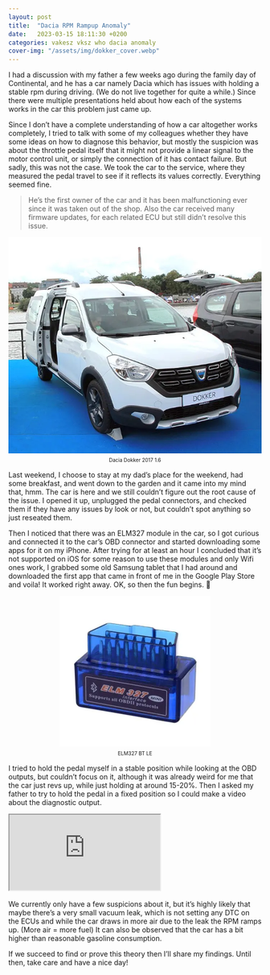 ```yaml
---
layout: post
title:  "Dacia RPM Rampup Anomaly"
date:   2023-03-15 18:11:30 +0200
categories: vakesz vksz who dacia anomaly
cover-img: "/assets/img/dokker_cover.webp"
---
```


I had a discussion with my father a few weeks ago during the family day of Continental, and he has a car namely Dacia which has issues with holding a stable rpm during driving. (We do not live together for quite a while.) Since there were multiple presentations held about how each of the systems works in the car this problem just came up.

Since I don’t have a complete understanding of how a car altogether works completely, I tried to talk with some of my colleagues whether they have some ideas on how to diagnose this behavior, but mostly the suspicion was about the throttle pedal itself that it might not provide a linear signal to the motor control unit, or simply the connection of it has contact failure. But sadly, this was not the case. We took the car to the service, where they measured the pedal travel to see if it reflects its values correctly. Everything seemed fine.

> He’s the first owner of the car and it has been malfunctioning ever since it was taken out of the shop. Also the car received many firmware updates, for each related ECU but still didn’t resolve this issue.

<p align="center">
<img src="/assets/img/Prague_2017_Dacia_Dokker_1.webp"><br>
<font size="1px">Dacia Dokker 2017 1.6</font>
</p>

Last weekend, I choose to stay at my dad’s place for the weekend, had some breakfast, and went down to the garden and it came into my mind that, hmm. The car is here and we still couldn’t figure out the root cause of the issue. I opened it up, unplugged the pedal connectors, and checked them if they have any issues by look or not, but couldn’t spot anything so just reseated them.

Then I noticed that there was an ELM327 module in the car, so I got curious and connected it to the car’s OBD connector and started downloading some apps for it on my iPhone. After trying for at least an hour I concluded that it’s not supported on iOS for some reason to use these modules and only Wifi ones work, I grabbed some old Samsung tablet that I had around and downloaded the first app that came in front of me in the Google Play Store and voila! It worked right away. OK, so then the fun begins. 🙂

<p align="center">
<img src="/assets/img/elm327.webp"><br>
<font size="1px">ELM327 BT LE</font>
</p>

I tried to hold the pedal myself in a stable position while looking at the OBD outputs, but couldn’t focus on it, although it was already weird for me that the car just revs up, while just holding at around 15-20%. Then I asked my father to try to hold the pedal in a fixed position so I could make a video about the diagnostic output.

<div class="iframe-container">
<iframe class="iframe-video" src="https://www.youtube.com/embed/8EJ7jPH_4eE" allowfullscreen></iframe>
</div>

We currently only have a few suspicions about it, but it’s highly likely that maybe there’s a very small vacuum leak, which is not setting any DTC on the ECUs and while the car draws in more air due to the leak the RPM ramps up. (More air = more fuel) It can also be observed that the car has a bit higher than reasonable gasoline consumption.

If we succeed to find or prove this theory then I’ll share my findings. Until then, take care and have a nice day!